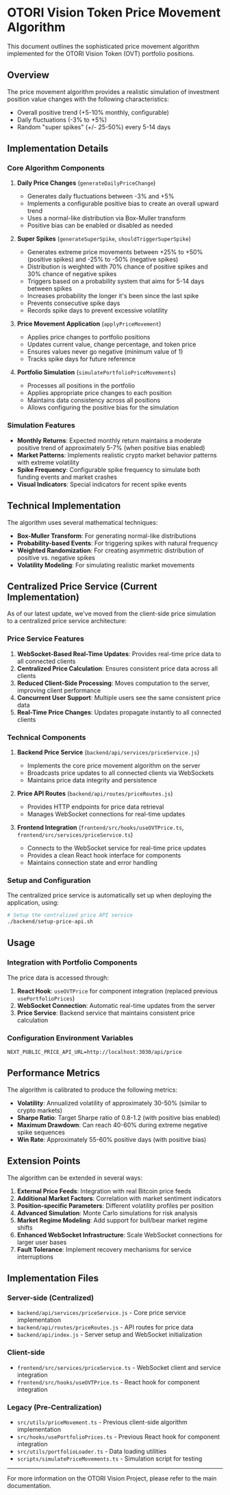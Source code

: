 # OTORI Vision Token Price Movement Algorithm

This document outlines the sophisticated price movement algorithm implemented for the OTORI Vision Token (OVT) portfolio positions.

## Overview

The price movement algorithm provides a realistic simulation of investment position value changes with the following characteristics:

- Overall positive trend (+5-10% monthly, configurable)
- Daily fluctuations (-3% to +5%)
- Random "super spikes" (+/- 25-50%) every 5-14 days

## Implementation Details

### Core Algorithm Components

1. **Daily Price Changes** (`generateDailyPriceChange`)
   - Generates daily fluctuations between -3% and +5%
   - Implements a configurable positive bias to create an overall upward trend
   - Uses a normal-like distribution via Box-Muller transform
   - Positive bias can be enabled or disabled as needed

2. **Super Spikes** (`generateSuperSpike`, `shouldTriggerSuperSpike`)
   - Generates extreme price movements between +25% to +50% (positive spikes) and -25% to -50% (negative spikes)
   - Distribution is weighted with 70% chance of positive spikes and 30% chance of negative spikes
   - Triggers based on a probability system that aims for 5-14 days between spikes
   - Increases probability the longer it's been since the last spike
   - Prevents consecutive spike days
   - Records spike days to prevent excessive volatility

3. **Price Movement Application** (`applyPriceMovement`)
   - Applies price changes to portfolio positions
   - Updates current value, change percentage, and token price
   - Ensures values never go negative (minimum value of 1)
   - Tracks spike days for future reference

4. **Portfolio Simulation** (`simulatePortfolioPriceMovements`)
   - Processes all positions in the portfolio
   - Applies appropriate price changes to each position
   - Maintains data consistency across all positions
   - Allows configuring the positive bias for the simulation

### Simulation Features

- **Monthly Returns**: Expected monthly return maintains a moderate positive trend of approximately 5-7% (when positive bias enabled)
- **Market Patterns**: Implements realistic crypto market behavior patterns with extreme volatility
- **Spike Frequency**: Configurable spike frequency to simulate both funding events and market crashes
- **Visual Indicators**: Special indicators for recent spike events

## Technical Implementation

The algorithm uses several mathematical techniques:

- **Box-Muller Transform**: For generating normal-like distributions
- **Probability-based Events**: For triggering spikes with natural frequency
- **Weighted Randomization**: For creating asymmetric distribution of positive vs. negative spikes
- **Volatility Modeling**: For simulating realistic market movements

## Centralized Price Service (Current Implementation)

As of our latest update, we've moved from the client-side price simulation to a centralized price service architecture:

### Price Service Features

1. **WebSocket-Based Real-Time Updates**: Provides real-time price data to all connected clients
2. **Centralized Price Calculation**: Ensures consistent price data across all clients
3. **Reduced Client-Side Processing**: Moves computation to the server, improving client performance
4. **Concurrent User Support**: Multiple users see the same consistent price data
5. **Real-Time Price Changes**: Updates propagate instantly to all connected clients

### Technical Components

1. **Backend Price Service** (`backend/api/services/priceService.js`)
   - Implements the core price movement algorithm on the server
   - Broadcasts price updates to all connected clients via WebSockets
   - Maintains price data integrity and persistence

2. **Price API Routes** (`backend/api/routes/priceRoutes.js`)
   - Provides HTTP endpoints for price data retrieval
   - Manages WebSocket connections for real-time updates

3. **Frontend Integration** (`frontend/src/hooks/useOVTPrice.ts`, `frontend/src/services/priceService.ts`)
   - Connects to the WebSocket service for real-time price updates
   - Provides a clean React hook interface for components
   - Maintains connection state and error handling

### Setup and Configuration

The centralized price service is automatically set up when deploying the application, using:

```bash
# Setup the centralized price API service
./backend/setup-price-api.sh
```

## Usage

### Integration with Portfolio Components

The price data is accessed through:

1. **React Hook**: `useOVTPrice` for component integration (replaced previous `usePortfolioPrices`)
2. **WebSocket Connection**: Automatic real-time updates from the server
3. **Price Service**: Backend service that maintains consistent price calculation

### Configuration Environment Variables

```
NEXT_PUBLIC_PRICE_API_URL=http://localhost:3030/api/price
```

## Performance Metrics

The algorithm is calibrated to produce the following metrics:

- **Volatility**: Annualized volatility of approximately 30-50% (similar to crypto markets)
- **Sharpe Ratio**: Target Sharpe ratio of 0.8-1.2 (with positive bias enabled)
- **Maximum Drawdown**: Can reach 40-60% during extreme negative spike sequences
- **Win Rate**: Approximately 55-60% positive days (with positive bias)

## Extension Points

The algorithm can be extended in several ways:

1. **External Price Feeds**: Integration with real Bitcoin price feeds
2. **Additional Market Factors**: Correlation with market sentiment indicators
3. **Position-specific Parameters**: Different volatility profiles per position
4. **Advanced Simulation**: Monte Carlo simulations for risk analysis
5. **Market Regime Modeling**: Add support for bull/bear market regime shifts
6. **Enhanced WebSocket Infrastructure**: Scale WebSocket connections for larger user bases
7. **Fault Tolerance**: Implement recovery mechanisms for service interruptions

## Implementation Files

### Server-side (Centralized)
- `backend/api/services/priceService.js` - Core price service implementation
- `backend/api/routes/priceRoutes.js` - API routes for price data
- `backend/api/index.js` - Server setup and WebSocket initialization

### Client-side
- `frontend/src/services/priceService.ts` - WebSocket client and service integration
- `frontend/src/hooks/useOVTPrice.ts` - React hook for component integration

### Legacy (Pre-Centralization)
- `src/utils/priceMovement.ts` - Previous client-side algorithm implementation
- `src/hooks/usePortfolioPrices.ts` - Previous React hook for component integration
- `src/utils/portfolioLoader.ts` - Data loading utilities
- `scripts/simulatePriceMovements.ts` - Simulation script for testing

---

For more information on the OTORI Vision Project, please refer to the main documentation. 